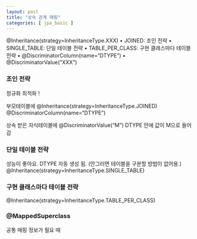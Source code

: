```yaml
---
layout: post
title: "상속 관계 매핑"
categories: [ jpa_basic ]
---
```


@Inheritance(strategy=InheritanceType.XXX)
• JOINED: 조인 전략
• SINGLE_TABLE: 단일 테이블 전략
• TABLE_PER_CLASS: 구현 클래스마다 테이블 전략
• @DiscriminatorColumn(name=“DTYPE”)
• @DiscriminatorValue(“XXX”)


### 조인 전략
정규화 최적화 ! 

부모테이블에
@Inheritance(strategy=InheritanceType.JOINED)
@DiscriminatorColumn(name=“DTYPE”)

상속 받은 자식테이블에
@DiscriminatorValue(“M”) 
DTYPE 안에 값이 M으로 들어감


### 단일 테이블 전략
성능이 좋아요.
DTYPE 자동 생성 됨. (안그러면 테이블을 구분할 방법이 없어용.)
@Inheritance(strategy=InheritanceType.SINGLE_TABLE)


### 구현 클래스마다 테이블 전략
@Inheritance(strategy=InheritanceType.TABLE_PER_CLASS)


### @MappedSuperclass
공통 매핑 정보가 필요  때 